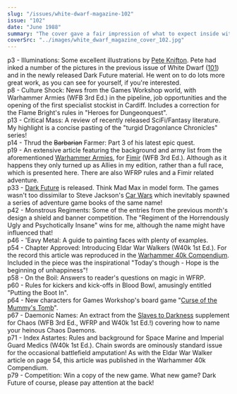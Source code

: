 ```yaml
---
slug: "/issues/white-dwarf-magazine-102"
issue: "102"
date: "June 1988"
summary: "The cover gave a fair impression of what to expect inside with Dark Future being introduced to the unsuspecting masses. Although there was also a massive section on the Fimir, maybe a first draft of the cover looked like this..."
coverSrc: "../images/white_dwarf_magazine_cover_102.jpg"
---
```


p3 - Illuminations: Some excellent illustrations by <a href="http://www.google.com/search?q=pete+knifton" >Pete Knifton</a>. Pete had inked a number of the pictures in the previous issue of White Dwarf (<a href="white-dwarf-magazine-101" >101</a>) and in the newly released Dark Future material. He went on to do lots more great work, as you can see for yourself, if you're interested.  
p8 - Culture Shock: News from the Games Workshop world, with Warhammer Armies (WFB 3rd Ed.) in the pipeline, job opportunities and the opening of the first specialist stockist in Cardiff. Includes a correction for the Flame Bright's rules in "Heroes for Dungeonquest".  
p13 - Critical Mass: A review of recently released SciFi/Fantasy literature. My highlight is a concise pasting of the "turgid Dragonlance Chronicles" series!  
p14 - Thrud the <span style="text-decoration:line-through;">Barbarian</span> Farmer: Part 3 of his latest epic quest.  
p19 - An extensive article featuring the background and army list from the aforementioned <a href="http://boardgamegeek.com/boardgame/26343/warhammer-armies">Warhammer Armies</a>, for <a href="http://en.wikipedia.org/wiki/Fimir">Fimir</a> (WFB 3rd Ed.). Although as it happens they only turned up as Allies in my edition, rather than a full race, which is presented here. There are also WFRP rules and a Fimir related adventure.  
p33 - <a href="http://en.wikipedia.org/wiki/Dark_Future">Dark Future</a> is released. Think Mad Max in model form. The games wasn't too dissimilar to Steve Jackson's <a href="http://en.wikipedia.org/wiki/Car_Wars" >Car Wars</a> which inevitably spawned a series of adventure game books of the same name!  
p42 - Monstrous Regiments: Some of the entries from the previous month's design a shield and banner competition. The "Regiment of the Horrendously Ugly and Psychotically Insane" wins for me, although the name might have influenced that!  
p46 - 'Eavy Metal: A guide to painting faces with plenty of examples.  
p54 - Chapter Approved: Introducing Eldar War Walkers (W40k 1st Ed.). For the record this article was reproduced in the <a href="http://boardgamegeek.com/boardgame/30708/warhammer-40000-compendium">Warhammer 40k Compendium</a>. Included in the piece was the inspirational "Today's though - Hope is the beginning of unhappiness"!  
p58 - On the Boil: Answers to reader's questions on magic in WFRP.  
p60 - Rules for kickers and kick-offs in Blood Bowl, amusingly entitled "Putting the Boot In".  
p64 - New characters for Games Workshop's board game "<a href="http://en.wikipedia.org/wiki/Curse_of_the_Mummy%27s_Tomb_%28board_game%29">Curse of the Mummy's Tomb</a>".  
p67 - Daemonic Names: An extract from the <a href="http://rpggeek.com/rpgitem/46076/realm-of-chaos-slaves-to-darkness">Slaves to Darkness</a> supplement for Chaos (WFB 3rd Ed., WFRP and W40k 1st Ed.!) covering how to name your heinous Chaos Daemons.  
p71 - Index Astartes: Rules and background for Space Marine and Imperial Guard Medics (W40k 1st Ed.). Chain swords are ominously standard issue for the occasional battlefield amputation! As with the Eldar War Walker article on page 54, this article was published in the Warhammer 40k Compendium.  
p79 - Competition: Win a copy of the new game. What new game? Dark Future of course, please pay attention at the back!
